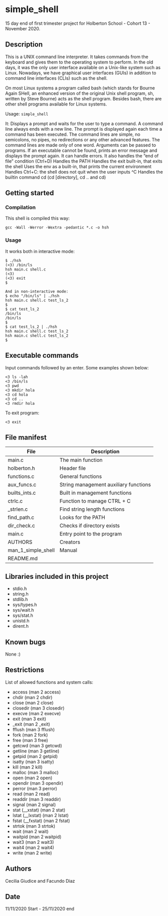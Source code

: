 # simple_shell
15 day end of first trimester project for Holberton School - Cohort 13 - November 2020.

## Description

This is a UNIX command line interpreter. It takes commands from the keyboard and gives them to the operating system to perform. In the old days, it was the only user interface available on a Unix-like system such as Linux. Nowadays, we have graphical user interfaces (GUIs) in addition to command line interfaces (CLIs) such as the shell.

On most Linux systems a program called bash (which stands for Bourne Again SHell, an enhanced version of the original Unix shell program, sh, written by Steve Bourne) acts as the shell program. Besides bash, there are other shell programs available for Linux systems.

Usage: ```simple_shell```

It:
Displays a prompt and waits for the user to type a command. A command line always ends with a new line.
The prompt is displayed again each time a command has been executed.
The command lines are simple, no semicolons, no pipes, no redirections or any other advanced features.
The command lines are made only of one word. Arguments can be passed to programs.
If an executable cannot be found, prints an error message and displays the prompt again.
It can handle errors.
It also handles the “end of file” condition (Ctrl+D)
Handles the PATH
Handles the exit built-in, that exits the shell
Uses the env as a built-in, that prints the current environment
Handles Ctrl+C: the shell does not quit when the user inputs ^C
Handles the builtin command cd (cd [directory], cd .. and cd)

## Getting started

### Compilation
This shell is compiled this way:
```
gcc -Wall -Werror -Wextra -pedantic *.c -o hsh
```

### Usage
It works both in interactive mode:
```
$ ./hsh
(<3) /bin/ls
hsh main.c shell.c
(<3)
(<3) exit
$
```
```
And in non-interactive mode:
$ echo "/bin/ls" | ./hsh
hsh main.c shell.c test_ls_2
$
$ cat test_ls_2
/bin/ls
/bin/ls
$
$ cat test_ls_2 | ./hsh
hsh main.c shell.c test_ls_2
hsh main.c shell.c test_ls_2
$
```
## Executable commands
Input commands followed by an enter. Some examples shown below:

```
<3 ls -lah
<3 /bin/ls
<3 pwd
<3 mkdir hola
<3 cd hola
<3 cd ..
<3 rmdir hola
```
To exit program:

```
<3 exit
```

## File manifest
|   **File**   |   **Description**   |
| -------------- | --------------------- |
| main.c | The main function |
| holberton.h | Header file |
| functions.c | General functions |
| aux_funcs.c | String management auxiliary functions |
| builts_ints.c | Built in management functions |
| ctrlc.c | Function to manage CTRL + C |
| _strlen.c | Find string length functions |
| find_path.c | Looks for the PATH |
| dir_check.c | Checks if directory exists |
| main.c | Entry point to the program |
| AUTHORS | Creators |
| man_1_simple_shell | Manual |
| README.md |

## Libraries included in this project
- stdio.h
- string.h
- stdlib.h
- sys/types.h
- sys/wait.h
- sys/stat.h
- unistd.h
- dirent.h

## Known bugs
None :)

## Restrictions
List of allowed functions and system calls:
- access (man 2 access)
- chdir (man 2 chdir)
- close (man 2 close)
- closedir (man 3 closedir)
- execve (man 2 execve)
- exit (man 3 exit)
- _exit (man 2 _exit)
- fflush (man 3 fflush)
- fork (man 2 fork)
- free (man 3 free)
- getcwd (man 3 getcwd)
- getline (man 3 getline)
- getpid (man 2 getpid)
- isatty (man 3 isatty)
- kill (man 2 kill)
- malloc (man 3 malloc)
- open (man 2 open)
- opendir (man 3 opendir)
- perror (man 3 perror)
- read (man 2 read)
- readdir (man 3 readdir)
- signal (man 2 signal)
- stat (__xstat) (man 2 stat)
- lstat (__lxstat) (man 2 lstat)
- fstat (__fxstat) (man 2 fstat)
- strtok (man 3 strtok)
- wait (man 2 wait)
- waitpid (man 2 waitpid)
- wait3 (man 2 wait3)
- wait4 (man 2 wait4)
- write (man 2 write)

## Authors
Cecilia Giudice and Facundo Diaz

## Date
11/11/2020 Start - 25/11/2020 end